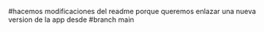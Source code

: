 #hacemos modificaciones del readme porque queremos enlazar una nueva version de la app desde
#branch main